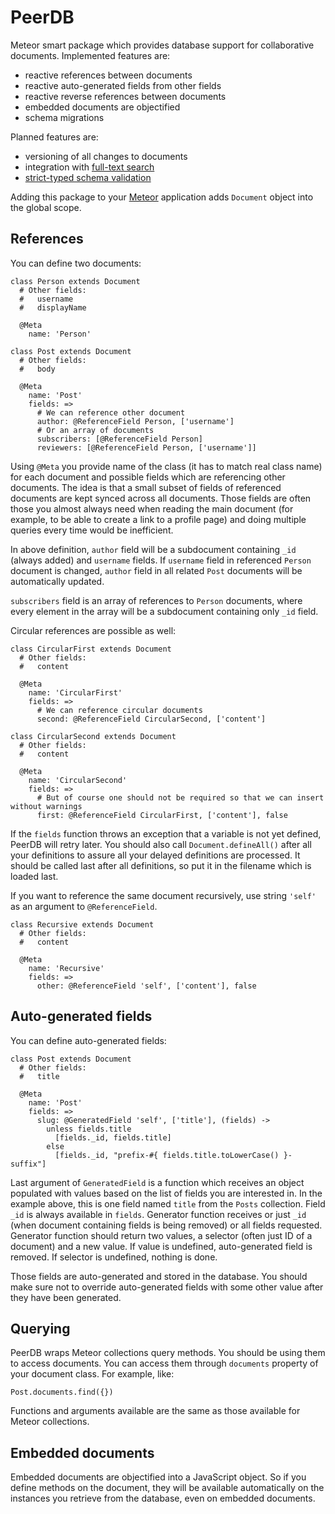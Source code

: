 PeerDB
======

Meteor smart package which provides database support for collaborative documents. Implemented features are:
 * reactive references between documents
 * reactive auto-generated fields from other fields
 * reactive reverse references between documents
 * embedded documents are objectified
 * schema migrations

Planned features are:
 * versioning of all changes to documents
 * integration with [full-text search](http://www.elasticsearch.org/)
 * [strict-typed schema validation](https://github.com/balderdashy/anchor)

Adding this package to your [Meteor](http://www.meteor.com/) application adds `Document` object into the global scope.

References
----------

You can define two documents:

    class Person extends Document
      # Other fields:
      #   username
      #   displayName

      @Meta
        name: 'Person'

    class Post extends Document
      # Other fields:
      #   body

      @Meta
        name: 'Post'
        fields: =>
          # We can reference other document
          author: @ReferenceField Person, ['username']
          # Or an array of documents
          subscribers: [@ReferenceField Person]
          reviewers: [@ReferenceField Person, ['username']]

Using `@Meta` you provide name of the class (it has to match real class name) for each document and
possible fields which are referencing other documents. The idea is that a small subset of fields
of referenced documents are kept synced across all documents. Those fields are often those you
almost always need when reading the main document (for example, to be able to create a link to
a profile page) and doing multiple queries every time would be inefficient.

In above definition, `author` field will be a subdocument containing `_id` (always added) and `username`
fields. If `username` field in referenced `Person` document is changed, `author` field in all related
`Post` documents will be automatically updated.

`subscribers` field is an array of references to `Person` documents, where every element in the array will
be a subdocument containing only `_id` field.

Circular references are possible as well:

    class CircularFirst extends Document
      # Other fields:
      #   content

      @Meta
        name: 'CircularFirst'
        fields: =>
          # We can reference circular documents
          second: @ReferenceField CircularSecond, ['content']

    class CircularSecond extends Document
      # Other fields:
      #   content

      @Meta
        name: 'CircularSecond'
        fields: =>
          # But of course one should not be required so that we can insert without warnings
          first: @ReferenceField CircularFirst, ['content'], false

If the `fields` function throws an exception that a variable is not yet defined, PeerDB will retry later. You should
also call `Document.defineAll()` after all your definitions to assure all your delayed definitions are
processed. It should be called last after all definitions, so put it in the filename which is loaded last.

If you want to reference the same document recursively, use string `'self'` as an argument to `@ReferenceField`.

    class Recursive extends Document
      # Other fields:
      #   content

      @Meta
        name: 'Recursive'
        fields: =>
          other: @ReferenceField 'self', ['content'], false

Auto-generated fields
---------------------

You can define auto-generated fields:

    class Post extends Document
      # Other fields:
      #   title

      @Meta
        name: 'Post'
        fields: =>
          slug: @GeneratedField 'self', ['title'], (fields) ->
            unless fields.title
              [fields._id, fields.title]
            else
              [fields._id, "prefix-#{ fields.title.toLowerCase() }-suffix"]

Last argument of `GeneratedField` is a function which receives an object populated with values based on the list of
fields you are interested in. In the example above, this is one field named `title` from the `Posts` collection. Field
`_id` is always available in `fields`. Generator function receives or just `_id` (when document containing fields is being
removed) or all fields requested. Generator function should return two values, a selector (often just ID of a document)
and a new value. If value is undefined, auto-generated field is removed. If selector is undefined, nothing is done.

Those fields are auto-generated and stored in the database. You should make sure not to override auto-generated
fields with some other value after they have been generated.

Querying
--------

PeerDB wraps Meteor collections query methods. You should be using them to access documents. You can access them through
`documents` property of your document class. For example, like:

    Post.documents.find({})

Functions and arguments available are the same as those available for Meteor collections.

Embedded documents
------------------

Embedded documents are objectified into a JavaScript object. So if you define methods on the document, they will be
available automatically on the instances you retrieve from the database, even on embedded documents.
